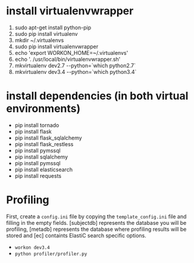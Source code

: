 
# install virtualenvwrapper
1. sudo apt-get install python-pip
2. sudo pip install virtualenv
3. mkdir ~/.virtualenvs
4. sudo pip install virtualenvwrapper
5. echo 'export WORKON_HOME=~/.virtualenvs'
6. echo '. /usr/local/bin/virtualenvwrapper.sh'
7. mkvirtualenv dev2.7 --python=\`which python2.7\`
8. mkvirtualenv dev3.4 --python=\`which python3.4\`

# install dependencies (in both virtual environments)
* pip install tornado
* pip install flask
* pip install flask_sqlalchemy
* pip install flask_restless
* pip install pymssql
* pip install sqlalchemy
* pip install pymssql
* pip install elasticsearch
* pip install requests

# Profiling
First, create a `config.ini` file by copying the `template_config.ini` file and filling in the empty fields. [subjectdb] represents the database you will be profiling, [metadb] represents the database where profiling results will be stored and [ec] containts ElastiC search specific options.

* `workon dev3.4`
* `python profiler/profiler.py`
